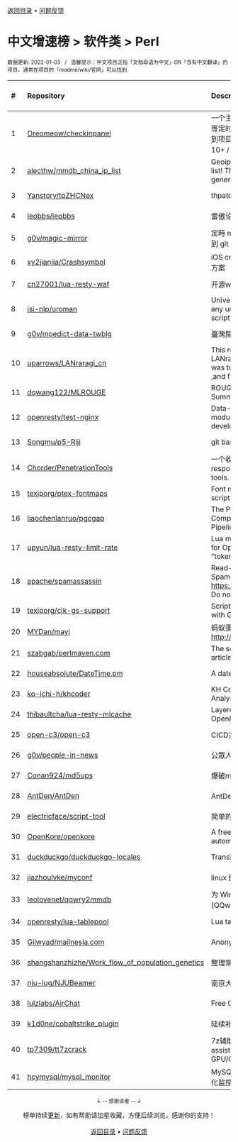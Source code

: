 <a href="https://gitee.com/GrowingGit/GitHub-Chinese-Top-Charts#github中文排行榜">返回目录</a> • <a href="/content/docs/feedback.md">问题反馈</a>

# 中文增速榜 > 软件类 > Perl
<sub>数据更新: 2022-01-03&nbsp;&nbsp;&nbsp;/&nbsp;&nbsp;&nbsp;温馨提示：中文项目泛指「文档母语为中文」OR「含有中文翻译」的项目，通常在项目的「readme/wiki/官网」可以找到</sub>

|#|Repository|Description|Stars|Average daily growth|Updated|
|:-|:-|:-|:-|:-|:-|
|1|[Oreomeow/checkinpanel](https://gitee.com/Oreomeow/checkinpanel)|一个主要运行在 𝐞𝐥𝐞𝐜𝐕𝟐𝐏 或 𝐪𝐢𝐧𝐠𝐥𝐨𝐧𝐠 等定时面板，同时支持系统运行环境的签到项目（环境：𝑷𝒚𝒕𝒉𝒐𝒏 3.8+ / 𝑵𝒐𝒅𝒆.𝒋𝒔 10+ / 𝑩𝒂𝒔𝒉 4+ / 𝑶𝒑𝒆𝒏𝑱𝑫𝑲8 / 𝑷𝒆𝒓𝒍5）|623|5|2021-12-19|
|2|[alecthw/mmdb_china_ip_list](https://gitee.com/alecthw/mmdb_china_ip_list)|Geoip MaxMind Database for china ip list! This is also an example of generating  MaxMind Database!|603|1|2021-12-30|
|3|[Yanstory/tpZHCNex](https://gitee.com/Yanstory/tpZHCNex)|thpatch zh-hans extra patches (Beta)|15|0|2021-12-26|
|4|[leobbs/leobbs](https://gitee.com/leobbs/leobbs)|雷傲论坛, demo地址https://leobbs.org|4|0|2021-11-29|
|5|[g0v/magic-mirror](https://gitee.com/g0v/magic-mirror)|定時 mirror *.gov.tw 上有時效性的資料到 git repository.|10|0|2021-08-03|
|6|[xy2jianjia/Crashsymbol](https://gitee.com/xy2jianjia/Crashsymbol)|iOS crash文件解析 项目符号不显示解决方案|2|0|2021-11-02|
|7|[cn27001/lua-resty-waf](https://gitee.com/cn27001/lua-resty-waf)|开源waf web 防火墙|9|0|2021-11-30|
|8|[isi-nlp/uroman](https://gitee.com/isi-nlp/uroman)|Universal Romanizer that can convert any unicode script to roman (latin) script|38|0|2021-12-02|
|9|[g0v/moedict-data-twblg](https://gitee.com/g0v/moedict-data-twblg)|臺灣閩南語常用詞辭典 資料檔|48|0|2021-12-13|
|10|[uparrows/LANraragi_cn](https://gitee.com/uparrows/LANraragi_cn)|This repo is a fork of Difegue / LANraragi , those things i've done was to translate this repo into chinese ,and fix chrome browser js problem.|39|0|2021-11-28|
|11|[dqwang122/MLROUGE](https://gitee.com/dqwang122/MLROUGE)|ROUGE for multilingual Summarization|6|0|2021-10-11|
|12|[openresty/test-nginx](https://gitee.com/openresty/test-nginx)|Data-driven test scaffold for Nginx C module and OpenResty Lua library development|375|0|2021-12-21|
|13|[Songmu/p5-Riji](https://gitee.com/Songmu/p5-Riji)|git based simple blog tool|21|0|2022-01-02|
|14|[Chorder/PenetrationTools](https://gitee.com/Chorder/PenetrationTools)|一个收集了各种渗透测试工具的仓库。A respository for collecting penetration tools.|2|0|2021-07-30|
|15|[texjporg/ptex-fontmaps](https://gitee.com/texjporg/ptex-fontmaps)|Font maps for dvipdfmx, and the script kanji-config-updmap|18|0|2021-06-25|
|16|[liaochenlanruo/pgcgap](https://gitee.com/liaochenlanruo/pgcgap)|The Prokaryotic Genomics and Comparative Genomics Analysis Pipeline|18|0|2021-12-23|
|17|[upyun/lua-resty-limit-rate](https://gitee.com/upyun/lua-resty-limit-rate)|Lua module for limiting request rate for OpenResty/ngx_lua, using the "token bucket" method.|58|0|2021-06-11|
|18|[apache/spamassassin](https://gitee.com/apache/spamassassin)|Read-only mirror of Apache SpamAssassin. Submit patches to https://bz.apache.org/SpamAssassin/. Do not send pull requests|202|0|2022-01-02|
|19|[texjporg/cjk-gs-support](https://gitee.com/texjporg/cjk-gs-support)|Scripts to ease the use of CJK fonts with Ghostscript|27|0|2021-09-30|
|20|[MYDan/mayi](https://gitee.com/MYDan/mayi)|蚂蚁蛋运维助手(安装方式: curl -L http://update.mydan.org bash)|12|0|2021-10-14|
|21|[szabgab/perlmaven.com](https://gitee.com/szabgab/perlmaven.com)|The source files of the Perl Maven articles|59|0|2021-12-27|
|22|[houseabsolute/DateTime.pm](https://gitee.com/houseabsolute/DateTime.pm)|A date and time object for Perl|45|0|2021-12-23|
|23|[ko-ichi-h/khcoder](https://gitee.com/ko-ichi-h/khcoder)|KH Coder: for Quantitative Content Analysis or Text Mining|171|0|2022-01-01|
|24|[thibaultcha/lua-resty-mlcache](https://gitee.com/thibaultcha/lua-resty-mlcache)|Layered caching library for OpenResty|311|0|2021-12-15|
|25|[open-c3/open-c3](https://gitee.com/open-c3/open-c3)|CICD系统/发布系统/作业平台|138|0|2021-12-31|
|26|[g0v/people-in-news](https://gitee.com/g0v/people-in-news)|公眾人物新聞的追蹤|17|0|2021-11-01|
|27|[Conan924/md5ups](https://gitee.com/Conan924/md5ups)|爆破md5(用户名+密码+salt)的脚本|2|0|2021-11-15|
|28|[AntDen/AntDen](https://gitee.com/AntDen/AntDen)|AntDen 是一个开源的通用计算框架|9|0|2021-08-14|
|29|[electricface/script-tool](https://gitee.com/electricface/script-tool)|简单的脚本工具|3|0|2021-10-22|
|30|[OpenKore/openkore](https://gitee.com/OpenKore/openkore)|A free/open source client and automation tool for Ragnarok Online|1025|0|2021-12-23|
|31|[duckduckgo/duckduckgo-locales](https://gitee.com/duckduckgo/duckduckgo-locales)|Translation files for duckduckgo.com|77|0|2021-12-24|
|32|[jiazhoulvke/myconf](https://gitee.com/jiazhoulvke/myconf)|linux 配置 |2|0|2021-08-18|
|33|[leolovenet/qqwry2mmdb](https://gitee.com/leolovenet/qqwry2mmdb)|为 Wireshark 能使用纯真网络 IP 数据库(QQwry)而提供的格式转换工具|115|0|2021-11-01|
|34|[openresty/lua-tablepool](https://gitee.com/openresty/lua-tablepool)|Lua table recycling pools for LuaJIT|97|0|2021-11-15|
|35|[Gilwyad/mailnesia.com](https://gitee.com/Gilwyad/mailnesia.com)|Anonymous Email in Seconds|58|0|2021-12-14|
|36|[shangshanzhizhe/Work_flow_of_population_genetics](https://gitee.com/shangshanzhizhe/Work_flow_of_population_genetics)|整理常用的群体遗传学分析流程和脚本|28|0|2021-11-01|
|37|[nju-lug/NJUBeamer](https://gitee.com/nju-lug/NJUBeamer)|南京大学演示文稿模板|6|0|2021-11-21|
|38|[lulzlabs/AirChat](https://gitee.com/lulzlabs/AirChat)|Free Communications For Everyone.|1026|0|2021-12-09|
|39|[k1d0ne/cobaltstrike_plugin](https://gitee.com/k1d0ne/cobaltstrike_plugin)|陆续补充一些自己写的cobaltstrike插件|37|0|2021-11-05|
|40|[tp7309/tt7zcrack](https://gitee.com/tp7309/tt7zcrack)|7z辅助破解工具 Fast 7zip crack assistant tool which support GPU/CPU, written in Python.|12|0|2021-10-07|
|41|[hcymysql/mysql_monitor](https://gitee.com/hcymysql/mysql_monitor)|MySQL Monitor面向研发人员图形可视化监控工具|114|0|2021-12-29|

<div align="center">
    <p><sub>↓ -- 感谢读者 -- ↓</sub></p>
    榜单持续<a href="/content/docs/milestone.md">更新</a>，如有帮助请加星收藏，方便后续浏览，感谢你的支持！
</div>

<br/>

<div align="center"><a href="https://gitee.com/GrowingGit/GitHub-Chinese-Top-Charts#github中文排行榜">返回目录</a> • <a href="/content/docs/feedback.md">问题反馈</a></div>
